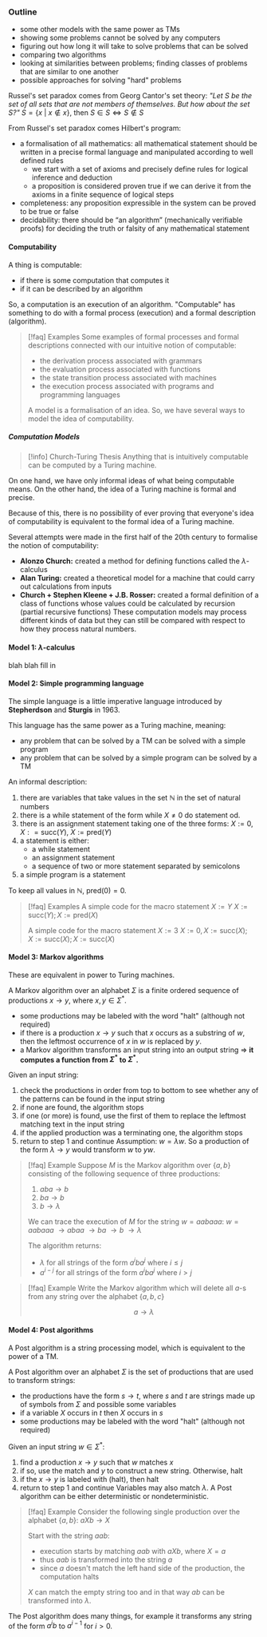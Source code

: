 ### Outline
- some other models with the same power as TMs
- showing some problems cannot be solved by any computers
- figuring out how long it will take to solve problems that can be solved
- comparing two algorithms
- looking at similarities between problems; finding classes of problems that are similar to one another
- possible approaches for solving "hard" problems

Russel's set paradox comes from Georg Cantor's set theory:
	*"Let $S$ be the set of all sets that are not members of themselves. But how about the set $S$?"*
	$S = \{x \: | \: x \notin x\},$ then $S \in S \Leftrightarrow S \notin S$ 

From Russel's set paradox comes Hilbert's program:
- a formalisation of all mathematics: all mathematical statement should be written in a precise formal language and manipulated according to well defined rules
	- we start with a set of axioms and precisely define rules for logical inference and deduction
	- a proposition is considered proven true if we can derive it from the axioms in a finite sequence of logical steps
- completeness: any proposition expressible in the system can be proved to be true or false 
- decidability: there should be “an algorithm” (mechanically verifiable proofs) for deciding the truth or falsity of any mathematical statement

#### Computability
A thing is computable:
- if there is some computation that computes it
- if it can be described by an algorithm

So, a computation is an execution of an algorithm. "Computable" has something to do with a formal process (execution) and a formal description (algorithm).

> [!faq] Examples
> Some examples of formal processes and formal descriptions connected with our intuitive notion of computable:
> - the derivation process associated with grammars
> - the evaluation process associated with functions
> - the state transition process associated with machines
> - the execution process associated with programs and programming languages
> 
> A model is a formalisation of an idea. So, we have several ways to model the idea of computability.

##### Computation Models
> [!info] Church-Turing Thesis
> Anything that is intuitively computable can be computed by a Turing machine.

On one hand, we have only informal ideas of what being computable means. On the other hand, the idea of a Turing machine is formal and precise.

Because of this, there is no possibility of ever proving that everyone's idea of computability is equivalent to the formal idea of a Turing machine.

Several attempts were made in the first half of the 20th century to formalise the notion of computability:
- **Alonzo Church:** created a method for defining functions called the $\lambda$-calculus
- **Alan Turing:** created a theoretical model for a machine that could carry out calculations from inputs
- **Church + Stephen Kleene + J.B. Rosser:** created a formal definition of a class of functions whose values could be calculated by recursion (partial recursive functions)
These computation models may process different kinds of data but they can still be compared with respect to how they process natural numbers.

#### Model 1: $\lambda$-calculus

blah blah fill in

#### Model 2: Simple programming language

The simple language is a little imperative language introduced by **Stepherdson** and **Sturgis** in 1963.

This language has the same power as a Turing machine, meaning:
- any problem that can be solved by a TM can be solved with a simple program
- any problem that can be solved by a simple program can be solved by a TM

An informal description:
1. there are variables that take values in the set $\mathbb{N}$ in the set of natural numbers
2. there is a while statement of the form
	   while $X \neq 0$ do statement od.
3. there is an assignment statement taking one of the three forms:
	   $X := 0$, $X: = \text{succ}(Y)$, $X := \text{pred}(Y)$ 
4. a statement is either:
   - a while statement
   - an assignment statement
   - a sequence of two or more statement separated by semicolons
5. a simple program is a statement

To keep all values in $\mathbb{N}$, $\text{pred}(0) = 0$.

> [!faq] Examples
> A simple code for the macro statement $X := Y$
> $X := \text{succ}(Y); X := \text{pred}(X)$
> 
> A simple code for the macro statement $X := 3$
> $X := 0, X:= \text{succ}(X); X:= \text{succ}(X); X:= \text{succ}(X)$

#### Model 3: Markov algorithms
These are equivalent in power to Turing machines.

A Markov algorithm over an alphabet $\Sigma$ is a finite ordered sequence of productions $x \rightarrow y$, where $x, y \in \Sigma^{\ast}$.
- some productions may be labeled with the word "halt" (although not required)
- if there is a production $x \rightarrow y$ such that $x$ occurs as a substring of $w,$ then the leftmost occurrence of $x$ in $w$ is replaced by $y$.
- a Markov algorithm transforms an input string into an output string $\Rightarrow$ **it computes a function from $\Sigma^{\ast}$ to $\Sigma^{\ast}$.**

Given an input string:
1. check the productions in order from top to bottom to see whether any of the patterns can be found in the input string
2. if none are found, the algorithm stops
3. if one (or more) is found, use the first of them to replace the leftmost matching text in the input string
4. if the applied production was a terminating one, the algorithm stops
5. return to step 1 and continue
Assumption: $w = {\lambda}w$. So a production of the form $\lambda \rightarrow y$ would transform $w$ to $yw$.

> [!faq] Example
> Suppose $M$ is the Markov algorithm over $\{a, b\}$ consisting of the following sequence of three productions:
> 1. $aba \rightarrow b$
> 2. $ba \rightarrow b$
> 3. $b \rightarrow \lambda$
> 
> We can trace the execution of $M$ for the string $w = aabaaa$:
> 	$w = aabaaa$ 
> 	$\rightarrow abaa$
> 	$\rightarrow ba$
> 	$\rightarrow b$
> 	$\rightarrow \lambda$
> 
> The algorithm returns:
> - $\lambda$ for all strings of the form $a^iba^j$ where $i \leq j$
> - $a^{i-j}$ for all strings of the form $a^iba^j$ where $i \gt j$

> [!faq] Example
> Write the Markov algorithm which will delete all $a$-s from any string over the alphabet $\{a, b, c\}$
> 
> $$a \rightarrow \lambda$$


#### Model 4: Post algorithms
A Post algorithm is a string processing model, which is equivalent to the power of a TM.

A Post algorithm over an alphabet $\Sigma$ is the set of productions that are used to transform strings:
- the productions have the form $s \rightarrow t$, where $s$ and $t$ are strings made up of symbols from $\Sigma$ and possible some variables
- if a variable $X$ occurs in $t$ then $X$ occurs in $s$
- some productions may be labeled with the word "halt" (although not required)

Given an input string $w \in \Sigma^{\ast}$:
1. find a production $x \rightarrow y$ such that $w$ matches $x$
2. if so, use the match and $y$ to construct a new string. Otherwise, halt
3. if the $x \rightarrow y$ is labeled with (halt), then halt
4. return to step 1 and continue
Variables may also match $\lambda$. A Post algorithm can be either deterministic or nondeterministic.

> [!faq] Example
> Consider the following single production over the alphabet $\{a, b\}:$
> 	$aXb \rightarrow X$
> 
> Start with the string $aab$:
> - execution starts by matching $aab$ with $aXb$, where $X = a$
> - thus $aab$ is transformed into the string $a$
> - since $a$ doesn't match the left hand side of the production, the computation halts
> 
> $X$ can match the empty string too and in that way $ab$ can be transformed into $\lambda$.

The Post algorithm does many things, for example it transforms any string of the form $a^ib$ to $a^{i - 1}$ for $i \gt 0$.

